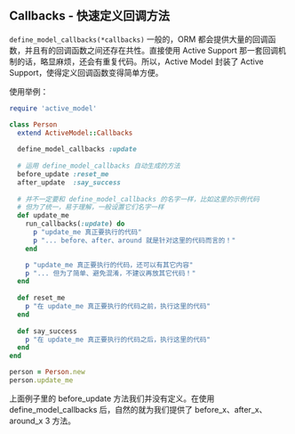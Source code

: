## Callbacks - 快速定义回调方法

`define_model_callbacks(*callbacks)` 
一般的，ORM 都会提供大量的回调函数，并且有的回调函数之间还存在共性。直接使用 Active Support 那一套回调机制的话，略显麻烦，还会有重复代码。所以，Active Model 封装了 Active Support，使得定义回调函数变得简单方便。

使用举例：

```ruby
require 'active_model'

class Person
  extend ActiveModel::Callbacks
 
  define_model_callbacks :update
 
  # 运用 define_model_callbacks 自动生成的方法
  before_update :reset_me
  after_update  :say_success
 
  # 并不一定要和 define_model_callbacks 的名字一样，比如这里的示例代码
  # 但为了统一，易于理解，一般设置它们名字一样
  def update_me
    run_callbacks(:update) do
      p "update_me 真正要执行的代码"
      p "... before、after、around 就是针对这里的代码而言的！"
    end

    p "update_me 真正要执行的代码，还可以有其它内容"
    p "... 但为了简单、避免混淆，不建议再放其它代码！"
  end
 
  def reset_me
    p "在 update_me 真正要执行的代码之前，执行这里的代码"
  end
  
  def say_success
    p "在 update_me 真正要执行的代码之后，执行这里的代码"
  end
end

person = Person.new
person.update_me
```

上面例子里的 before_update 方法我们并没有定义。在使用 define_model_callbacks 后，自然的就为我们提供了 before_x、after_x、around_x 3 方法。
